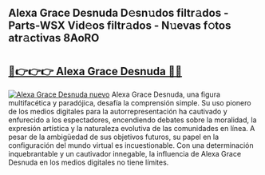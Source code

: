 ## Alexa Grace Desnuda D𝚎sn𝚞dos filtr𝚊dos - Parts-WSX Vid𝚎os filtr𝚊dos - N𝚞evas f𝚘tos atr𝚊ctivas 8AoRO

# <h2><a href="http://mbb2vh.tromn.icu/?c=Alexa+Grace+Desnuda">🔗👉👉👉 Alexa Grace Desnuda 🔗🔗</a></h2>

[![Alexa Grace Desnuda nuevo](https://i.imgur.com/pEAQMta.gif)](http://mbb2vh.tromn.icu/?c=Alexa+Grace+Desnuda)
Alexa Grace Desnuda, una figura multifacética y paradójica, desafía la comprensión simple. Su uso pionero de los medios digitales para la autorrepresentación ha cautivado y enfurecido a los espectadores, encendiendo debates sobre la moralidad, la expresión artística y la naturaleza evolutiva de las comunidades en línea. A pesar de la ambigüedad de sus objetivos futuros, su papel en la configuración del mundo virtual es incuestionable. Con una determinación inquebrantable y un cautivador innegable, la influencia de Alexa Grace Desnuda en los medios digitales no tiene límites.
